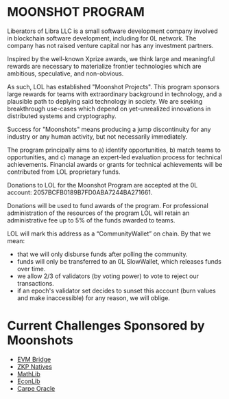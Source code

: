 # MOONSHOT PROGRAM

Liberators of Libra LLC is a small software development company involved in blockchain software development, including for 0L network. The company has not raised venture capital nor has any investment partners.

Inspired by the well-known Xprize awards, we think large and meaningful rewards are necessary to materialize frontier technologies which are ambitious, speculative, and non-obvious.

As such, LOL has established "Moonshot Projects". This program sponsors large rewards for teams with extraordinary background in technology, and a plausible path to deplying said technology in society. We are seeking breakthrough use-cases which depend on yet-unrealized innovations in distributed systems and cryptography. 

Success for "Moonshots" means producing a jump discontinuity for any industry or any human activity, but not necessarily immediately.

The program principally aims to a) identify opportunities, b) match teams to opportunities, and c) manage an expert-led evaluation process for technical achievements. Financial awards or grants for technical achievements will be contributed from LOL proprietary funds.

Donations to LOL for the Moonshot Program are accepted at the 0L account: 2057BCFB0189B7FD0ABA7244BA271661.

Donations will be used to fund awards of the program. For professional administration of the resources of the program LOL will retain an administrative fee up to  5% of the funds awarded to teams.

LOL will mark this address as a “CommunityWallet” on chain. By that we mean: 
- that we will only disburse funds after polling the community. 
- funds will only be transferred to an 0L SlowWallet, which releases funds over time. 
- we allow 2/3 of validators (by voting power) to vote to reject our transactions. 
- if an epoch's validator set decides to sunset this account (burn values and make inaccessible) for any reason, we will oblige.

# Current Challenges Sponsored by Moonshots

- [EVM Bridge](challenges/1_Optimistic_EVM_Bridge.md)
- [ZKP Natives](challenges/2_ZKP_Natives.md)
- [MathLib](challenges/3_MathLib.md)
- [EconLib](challenges/4_EconLib.md)
- [Carpe Oracle](challenges/5_Distributed_Oracle.md)
